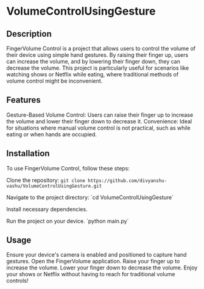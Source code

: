 # VolumeControlUsingGesture


<h2>Description</h2>
FingerVolume Control is a project that allows users to control the volume of their device using simple hand gestures. By raising their finger up, users can increase the volume, and by lowering their finger down, they can decrease the volume. This project is particularly useful for scenarios like watching shows or Netflix while eating, where traditional methods of volume control might be inconvenient.

<h2>Features</h2>
Gesture-Based Volume Control: Users can raise their finger up to increase the volume and lower their finger down to decrease it.
Convenience: Ideal for situations where manual volume control is not practical, such as while eating or when hands are occupied.
<h2>Installation</h2>
To use FingerVolume Control, follow these steps:

Clone the repository: `git clone https://github.com/divyanshu-vashu/VolumeControlUsingGesture.git`
<p>Navigate to the project directory: `cd VolumeControlUsingGesture`</p>
<p>Install necessary dependencies.</p>
<p>Run the project on your device. `python main.py`</p>
<h2>Usage</h2>
Ensure your device's camera is enabled and positioned to capture hand gestures.
Open the FingerVolume application.
Raise your finger up to increase the volume.
Lower your finger down to decrease the volume.
Enjoy your shows or Netflix without having to reach for traditional volume controls!

